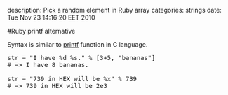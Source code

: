 description: Pick a random element in Ruby array
categories: strings
date: Tue Nov 23 14:16:20 EET 2010


#Ruby printf alternative

Syntax is similar to <a href="http://www.cplusplus.com/reference/clibrary/cstdio/printf/">printf</a> function in C language.

<pre class="ruby">str = "I have %d %s." % [3+5, "bananas"]
# => I have 8 bananas.

str = "739 in HEX will be %x" % 739
# => 739 in HEX will be 2e3
</pre>
